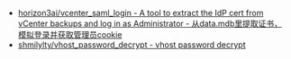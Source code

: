 * [horizon3ai/vcenter_saml_login - A tool to extract the IdP cert from vCenter backups and log in as Administrator - 从data.mdb里提取证书，模拟登录并获取管理员cookie](https://github.com/horizon3ai/vcenter_saml_login)
* [shmilylty/vhost_password_decrypt - vhost password decrypt](https://github.com/shmilylty/vhost_password_decrypt)